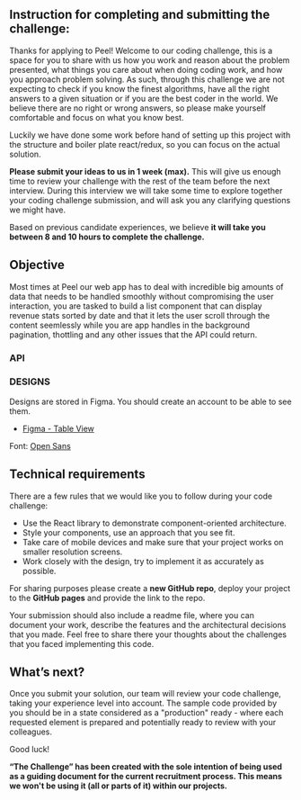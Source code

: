 
## Instruction for completing and submitting the challenge:

Thanks for applying to Peel! 
Welcome to our coding challenge, this is a space for you to share with us how you work and reason about the problem presented, what things you care about when doing coding work, and how you approach problem solving. As such, through this challenge we are not expecting to check if you know the finest algorithms, have all the right answers to a given situation or if you are the best coder in the world. We believe there are no right or wrong answers, so please make yourself comfortable and focus on what you know best.

Luckily we have done some work before hand of setting up this project with the structure and boiler plate react/redux, so you can focus on the actual solution.

**Please submit your ideas to us in 1 week (max).** This will give us enough time to review your challenge with the rest of the team before the next interview. During this interview we will take some time to explore together your coding challenge submission, and will ask you any clarifying questions we might have.

Based on previous candidate experiences, we believe **it will take you between 8 and 10 hours to complete the challenge.** 

## Objective

Most times at Peel our web app has to deal with incredible big amounts of data that needs to be handled smoothly without compromising the user interaction, you are tasked to build a list component that can display revenue stats sorted by date and that it lets the user scroll through the content seemlessly while you are app handles in the background pagination, thottling and any other issues that the API could return.


### API



### DESIGNS
Designs are stored in Figma. You should create an account to be able to see them.

- [Figma - Table View](https://www.figma.com/file/m2Zgd0gxDoHlFFq0zaKTKb/JS-Challenge?node-id=1%3A6)


Font: [Open Sans](https://fonts.google.com/specimen/Open+Sans)


## Technical requirements
There are a few rules that we would like you to follow during your code challenge:
  - Use the React library to demonstrate component-oriented architecture.
  - Style your components, use an approach that you see fit.
  - Take care of mobile devices and make sure that your project works on smaller resolution screens.
  - Work closely with the design, try to implement it as accurately as possible.

For sharing purposes please create a **new GitHub repo**, deploy your project to the **GitHub pages** and provide the link to the repo.

Your submission should also include a readme file, where you can document your work, describe the features and the architectural decisions that you made. Feel free to share there your thoughts about the challenges that you faced implementing this code.


## What’s next?
Once you submit your solution, our team will review your code challenge, taking your experience level into account. The sample code provided by you should be in a state considered as a "production" ready - where each requested element is prepared and potentially ready to review with your colleagues.


Good luck!

**“The Challenge” has been created with the sole intention of being used as a guiding document for the current recruitment process. This means we won't be using it (all or parts of it) within our projects.**